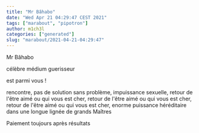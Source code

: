 ```yaml
---
title: "Mr Bâhabo"
date: "Wed Apr 21 04:29:47 CEST 2021"
tags: ["marabout", "pipotron"]
author: m1ch3l
categories: ["generated"]
slug: "marabout/2021-04-21-04:29:47"
---
```


Mr Bâhabo

célèbre médium guerisseur

est parmi vous !

rencontre, pas de solution sans problème, impuissance sexuelle, retour de l'être aimé ou qui vous est cher, retour de l'être aimé ou qui vous est cher, retour de l'être aimé ou qui vous est cher, enorme puissance héréditaire dans une longue lignée de grands Maîtres

Paiement toujours après résultats
